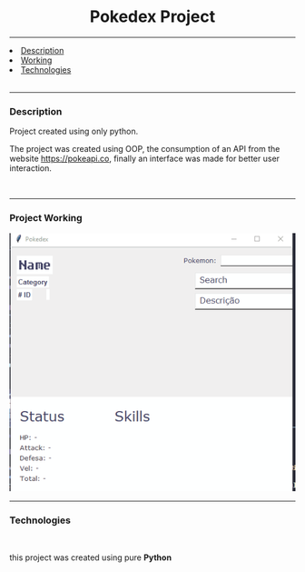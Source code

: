 <h1 align="center">Pokedex Project</h1>
<hr size="">

<p align="center">
    <li><a href="#descript">Description</a></li>
    <li><a href="#work">Working</a></li>
    <li><a href="#tec">Technologies</a></li>

<br>
<hr size="">

<h3 id="descript">Description</h3>
<p>Project created using only python.</p>
<p>
    The project was created using OOP, the consumption of an API from the website <a href="https://pokeapi.co">https://pokeapi.co</a>, finally an interface was made for better user interaction.</p>
<br>
<hr size="">

<h3 id="work">Project Working</h3>

<img src="images/pokedex_proj.gif" alt="">

<br>
<hr size="">

<h3 id="tec">Technologies</h3>
<br>

this project was created using pure <b>Python</b>



